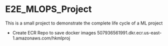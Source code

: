 # E2E_MLOPS_Project
This is a small project to demonstrate the complete life cycle of a ML project


- Create ECR Repo to save docker images
    507936561991.dkr.ecr.us-east-1.amazonaws.com/hkmlproj